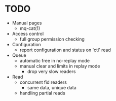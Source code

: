 TODO
====

* Manual pages
    * mq-cat(1)
* Access control
    * full group permission checking
* Configuration
	* report configuration and status on 'ctl' read
* Queue
	* automatic free in no-replay mode
	* manual clear and limits in replay mode
		* drop very slow readers
* Read
    * concurrent fid readers
      * same data, unique data
    * handling partial reads
